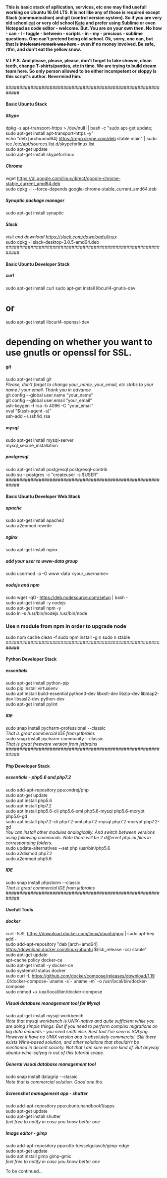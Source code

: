 #### This is basic stack of apllication, services, etc one may find usefull working on Ubuntu 16.04 LTS. It is not like any of those is required except Slack (communication) and git (control version system). So if you are very old school [cat](https://www.urbandictionary.com/define.php?term=Cat&defid=668457) or very old school [Kate](https://www.urbandictionary.com/define.php?term=Kate) and prefer using Sublime or even Notepad as code editor - welcome. But. You are on your own then. No how - can - I - toggle - between - scripts - in - my - precious - sublime questions. One can't pretend being old school. Ok, sorry, one can, but that is <s>intolerant remark was here</s> - even if no money involved. Be safe, rtfm, and don't eat the yellow snow.
#### V.I.P.S. And please, please, please, don't forget to take shower, clean teeth, change T-shirts/panties, etc in time. We are trying to build dream team here. So only person allowed to be either incompetent or sloppy is this script's author. Nevermind him.
#############################################################
#### Basic Ubuntu Stack ####
##### Skype
dpkg -s apt-transport-https > /dev/null || bash -c "sudo apt-get update; sudo apt-get install apt-transport-https -y"  
echo "deb [arch=amd64] https://repo.skype.com/deb stable main" | sudo tee /etc/apt/sources.list.d/skypeforlinux.list  
sudo apt-get update  
sudo apt-get install skypeforlinux
##### Chrome
wget https://dl.google.com/linux/direct/google-chrome-stable_current_amd64.deb  
sudo dpkg -i --force-depends google-chrome-stable_current_amd64.deb
##### Synaptic package manager
sudo apt-get install synaptic
##### Slack
*visit and download https://slack.com/downloads/linux*  
sudo dpkg -i slack-desktop-3.0.5-amd64.deb  
#############################################################
#### Basic Ubuntu Developer Stack ###
##### curl
sudo apt-get install curl
sudo apt-get install libcurl4-gnutls-dev
# or
sudo apt-get install libcurl4-openssl-dev
# depending on whether you want to use gnutls or openssl for SSL.
##### git
sudo apt-get install git  
*Please, don't forget to change your_name, your_email, etc stabs to your name / your email. Thank you in advance*  
git config --global user.name "your_name"  
git config --global user.email "your_email"  
ssh-keygen -t rsa -b 4096 -C "your_email"  
eval "$(ssh-agent -s)"  
ssh-add ~/.ssh/id_rsa
##### mysql
sudo apt-get install mysql-server  
mysql_secure_installation
##### postgresql
sudo apt-get install postgresql postgresql-contrib  
sudo su - postgres -c "createuser -s $USER"  
#############################################################
#### Basic Ubuntu Developer Web Stack ###
##### apache
sudo apt-get install apache2  
sudo a2enmod rewrite
##### nginx
sudo apt-get install nginx
##### add your user to www-data group
sudo usermod -a -G www-data <your_username>
##### nodejs and npm
sudo wget -qO- https://deb.nodesource.com/setup | bash -  
sudo apt-get install -y nodejs  
sudo apt-get install npm -y  
sudo ln -s /usr/bin/nodejs /usr/bin/node  
### Use n module from npm in order to upgrade node
sudo npm cache clean -f
sudo npm install -g n
sudo n stable
#############################################################
#### Python Developer Stack ###
##### essentials
sudo apt-get install python-pip  
sudo pip install virtualenv  
sudo apt install build-essential python3-dev libxslt-dev libzip-dev libldap2-dev libsasl2-dev python-dev  
sudo apt-get install pylint  

##### IDE
sudo snap install pycharm-professional --classic  
*That is great commercial IDE from jetbrains*  
sudo snap install pycharm-community --classic    
*That is great freeware version from jetbrains*  
#############################################################
#### Php Developer Stack ###
##### essentials - php5.6 and php7.2
sudo add-apt-repository ppa:ondrej/php  
sudo apt-get update  
sudo apt install php5.6  
sudo apt install php7.2  
sudo apt install php5.6-cli php5.6-xml php5.6-mysql php5.6-mcrypt php5.6-gd  
sudo apt install php7.2-cli php7.2-xml php7.2-mysql php7.2-mcrypt php7.2-gd  
*You can install other modules analogically. And switch between versions using following commands. Note there will be 2 different php.ini files in corresponding folders.*  
sudo update-alternatives --set php /usr/bin/php5.6    
sudo a2dismod php7.2  
sudo a2enmod php5.6  
##### IDE
sudo snap install phpstorm --classic  
*That is great commercial IDE from jetbrains*  
#############################################################
#### Usefull Tools ###
##### docker
curl -fsSL https://download.docker.com/linux/ubuntu/gpg | sudo apt-key add -  
sudo add-apt-repository "deb [arch=amd64] https://download.docker.com/linux/ubuntu $(lsb_release -cs) stable"  
sudo apt-get update  
apt-cache policy docker-ce  
sudo apt-get install -y docker-ce  
sudo systemctl status docker  
sudo curl -L https://github.com/docker/compose/releases/download/1.19  .0/docker-compose-\`uname -s\`-\`uname -m\` -o /usr/local/bin/docker-compose  
sudo chmod +x /usr/local/bin/docker-compose  
##### Visual database management tool for Mysql 
sudo apt-get install mysql-workbench  
*Note that mysql workbench is UNIX-native and quite sufficient while you are doing simple things. But if you need to perform complex migrations on big data amounts - you need smth else. Best tool I've seen is SQLyog. However it have no UNIX version and is absolutely commercial. Still there exists Wine-based solution, and other solutions that shouldn't be mentioned in decent society. Not that i am sure we are kind of. But anyway ubuntu-wine-sqlyog is out of this tutorial scope.*
##### General visual database management tool 
sudo snap install datagrip --classic   
*Note that is commercial solution. Good one tho.*
##### Screenshot management app - shutter
sudo add-apt-repository ppa:ubuntuhandbook1/apps  
sudo apt-get update  
sudo apt-get install shutter  
*feel free to notify in case you know better one*  
##### Image editor - gimp
sudo add-apt-repository ppa:otto-kesselgulasch/gimp-edge  
sudo apt-get update  
sudo apt install gimp gimp-gmic  
*feel free to notify in case you know better one*  


To be continued...

